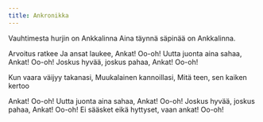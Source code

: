 ```yaml
---
title: Ankronikka
---
```


Vauhtimesta hurjin on 
Ankkalinna
Aina täynnä säpinää on 
Ankkalinna.

Arvoitus ratkee
Ja ansat laukee, 
Ankat! 
Oo-oh!
Uutta juonta aina sahaa, 
Ankat! 
Oo-oh!
Joskus hyvää, 
joskus pahaa, 
Ankat! 
Oo-oh!

Kun vaara väijyy takanasi, 
Muukalainen kannoillasi,
Mitä teen, sen kaiken kertoo 

Ankat! Oo-oh!
Uutta juonta aina sahaa, 
Ankat! 
Oo-oh!
Joskus hyvää, joskus pahaa, 
Ankat! 
Oo-oh!
Ei sääsket eikä hyttyset, vaan ankat! 
Oo-oh!